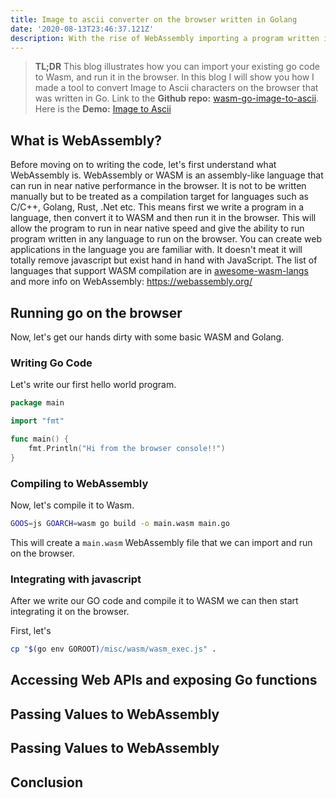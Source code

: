 ```yaml
---
title: Image to ascii converter on the browser written in Golang
date: '2020-08-13T23:46:37.121Z'
description: With the rise of WebAssembly importing a program written in Languages like C/C++, Rust and Golang to the browser has been made possible. This blog will look at how we can run a program written in Golang on the browser by importing it to WebAssembly.
---
```


> **TL;DR** This blog illustrates how you can import your existing go code to Wasm, and run it in the browser. In this blog I will show you how I made a tool to convert Image to Ascii characters on the browser that was written in Go. Link to the **Github repo:** [wasm-go-image-to-ascii](https://github.com/subeshb1/wasm-go-image-to-ascii). Here is the **Demo:** [Image to Ascii](https://subeshbhandari.com/app/wasm/image-to-ascii/)

## What is WebAssembly?

Before moving on to writing the code, let's first understand what WebAssembly is. WebAssembly or WASM is an assembly-like language that can run in near native performance in the browser. It is not to be written manually but to be treated as a compilation target for languages such as C/C++, Golang, Rust, .Net etc. This means first we write a program in a language, then convert it to WASM and then run it in the browser. This will allow the program to run in near native speed and give the ability to run program written in any language to run on the browser. You can create web applications in the language you are familiar with. It doesn't meat it will totally remove javascript but exist hand in hand with JavaScript. The list of languages that support WASM compilation are in [awesome-wasm-langs](https://github.com/appcypher/awesome-wasm-langs) and more info on WebAssembly: https://webassembly.org/

## Running go on the browser

Now, let's get our hands dirty with some basic WASM and Golang.

### Writing Go Code

Let's write our first hello world program.

```go
package main

import "fmt"

func main() {
    fmt.Println("Hi from the browser console!!")
}
```

### Compiling to WebAssembly

Now, let's compile it to Wasm.

```sh
GOOS=js GOARCH=wasm go build -o main.wasm main.go
```

This will create a `main.wasm` WebAssembly file that we can import and run on the browser.

### Integrating with javascript

After we write our GO code and compile it to WASM we can then start integrating it on the browser.

First, let's

```sh
cp "$(go env GOROOT)/misc/wasm/wasm_exec.js" .
```

## Accessing Web APIs and exposing Go functions

## Passing Values to WebAssembly

## Passing Values to WebAssembly

## Conclusion
